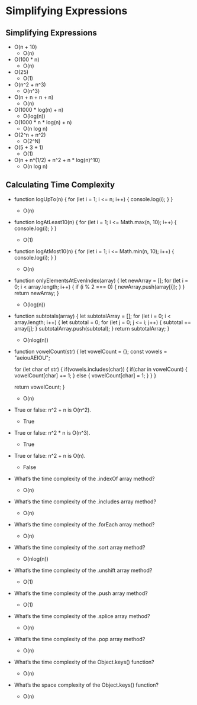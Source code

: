# Simplifying Expressions

## Simplifying Expressions

* O(n + 10)
  * O(n)
* O(100 * n)
  * O(n)
* O(25)
  * O(1)
* O(n^2 + n^3)
  * O(n^3)
* O(n + n + n + n)
  * O(n)
* O(1000 * log(n) + n)
  * O(log(n))
* O(1000 * n * log(n) + n)
  * O(n log n)
* O(2^n + n^2)
  * O(2^N)
* O(5 + 3 + 1)
  * O(1)
* O(n + n^(1/2) + n^2 + n * log(n)^10)
  * O(n log n)

## Calculating Time Complexity

* function logUpTo(n) {
  for (let i = 1; i <= n; i++) {
    console.log(i);
  }
}
    
  * O(n)

* function logAtLeast10(n) {
  for (let i = 1; i <= Math.max(n, 10); i++) {
    console.log(i);
  }
}
  * O(1)
  
* function logAtMost10(n) {
  for (let i = 1; i <= Math.min(n, 10); i++) {
    console.log(i);
  }
}
  * O(n) 
  
* function onlyElementsAtEvenIndex(array) {
  let newArray = [];
  for (let i = 0; i < array.length; i++) {
    if (i % 2 === 0) {
      newArray.push(array[i]);
    }
  }
  return newArray;
}
  * O(log(n)) 
  
* function subtotals(array) {
  let subtotalArray = [];
  for (let i = 0; i < array.length; i++) {
    let subtotal = 0;
    for (let j = 0; j <= i; j++) {
      subtotal += array[j];
    }
    subtotalArray.push(subtotal);
  }
  return subtotalArray;
}
  * O(nlog(n))
  
* function vowelCount(str) {
  let vowelCount = {};
  const vowels = "aeiouAEIOU";

  for (let char of str) {
    if(vowels.includes(char)) {
      if(char in vowelCount) {
        vowelCount[char] += 1;
      } else {
        vowelCount[char] = 1;
      }
    }
  }

  return vowelCount;
}
  * O(n)

* True or false: n^2 + n is O(n^2).
  * True
* True or false: n^2 * n is O(n^3).
  * True
* True or false: n^2 + n is O(n).
  * False 
* What’s the time complexity of the .indexOf array method?
  * O(n)
* What’s the time complexity of the .includes array method?
  * O(n)
* What’s the time complexity of the .forEach array method?
  * O(n)
* What’s the time complexity of the .sort array method?
  * O(nlog(n))
* What’s the time complexity of the .unshift array method?
  * O(1)
* What’s the time complexity of the .push array method?
  * O(1)
* What’s the time complexity of the .splice array method?
  * O(n)
* What’s the time complexity of the .pop array method?
  * O(n)
* What’s the time complexity of the Object.keys() function?
  * O(n)
* What’s the space complexity of the Object.keys() function?
  * O(n)